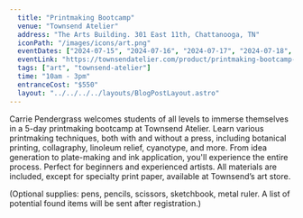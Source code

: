 ```yaml
---
  title: "Printmaking Bootcamp"
  venue: "Townsend Atelier"
  address: "The Arts Building. 301 East 11th, Chattanooga, TN"
  iconPath: "/images/icons/art.png"
  eventDates: ["2024-07-15", "2024-07-16", "2024-07-17", "2024-07-18", "2024-07-19"]
  eventLink: "https://townsendatelier.com/product/printmaking-bootcamp-for-adults/"
  tags: ["art", "townsend-atelier"]
  time: "10am - 3pm"
  entranceCost: "$550"
  layout: "../../../../layouts/BlogPostLayout.astro"
---
```


Carrie Pendergrass welcomes students of all levels to immerse themselves in a 5-day printmaking bootcamp at Townsend Atelier. Learn various printmaking techniques, both with and without a press, including botanical printing, collagraphy, linoleum relief, cyanotype, and more. From idea generation to plate-making and ink application, you'll experience the entire process. Perfect for beginners and experienced artists. All materials are included, except for specialty print paper, available at Townsend’s art store.

(Optional supplies: pens, pencils, scissors, sketchbook, metal ruler. A list of potential found items will be sent after registration.)